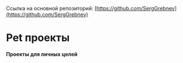 Ссылка на основной репозиторий: [https://github.com/SergGrebnev](https://github.com/SergGrebnev)

# Pet проекты
#### Проекты для личных целей
